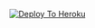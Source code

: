 [![Deploy To Heroku](https://www.herokucdn.com/deploy/button.svg)](https://heroku.com/deploy?template=https://github.com/ChiragRT/nwshivre)
